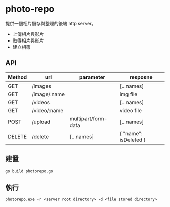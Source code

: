 # photo-repo

提供一個相片儲存與整理的後端 http server。
 - 上傳相片與影片
 - 取得相片與影片
 - 建立相簿

## API
| Method | url | parameter | resposne |
| ------ | ------ | ------ | ------ |
| GET | /images | | [...names] |
| GET | /image/:name | | img file |
| GET | /videos | | [...names] |
| GET | /video/:name | | video file |
| POST | /upload | multipart/form-data | [...names] |
| DELETE | /delete | [...names] | { "name": isDeleted } |

## 建置
`go build photorepo.go`

## 執行
`photorepo.exe -r <server root directory> -d <file stored directory>`